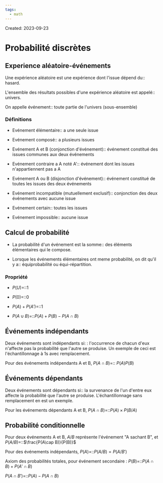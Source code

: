 ```yaml
---
tags:
  - math
---
```

Created: 2023-09-23

# Probabilité discrètes
## Experience aléatoire-événements
Une expérience aléatoire est une expérience dont l'issue dépend du:: hasard.
<!--SR:!2023-10-08,12,270-->
L'ensemble des résultats possibles d'une expérience aléatoire est appelé:: univers.
<!--SR:!2023-10-27,22,250-->
On appelle événement:: toute partie de l'univers (sous-ensemble)
<!--SR:!2023-10-16,14,230-->

### Définitions
- Evénement élémentaire:: a une seule issue
<!--SR:!2023-10-06,10,250-->
- Evénement composé:: a plusieurs issues
<!--SR:!2023-10-10,13,270-->
- Evénement A et B (conjonction d'événement):: événement constitué des issues communes aux deux événements
<!--SR:!2023-10-06,10,250-->
- Evénement contraire a A noté A':: événement dont les issues n'appartiennent pas a A
<!--SR:!2023-10-29,24,250-->
- Evénement A ou B (disjonction d'événement):: événement constitué de toutes les issues des deux événements
<!--SR:!2023-10-22,19,250-->
- Evénement incompatible (mutuellement exclusif):: conjonction des deux événements avec aucune issue
<!--SR:!2023-10-06,10,250-->
- Evénement certain:: toutes les issues
<!--SR:!2023-10-21,18,250-->
- Evénement impossible:: aucune issue
<!--SR:!2023-10-09,12,270-->

## Calcul de probabilité
- La probabilité d'un événement est la somme:: des éléments élémentaires qui le compose.
<!--SR:!2023-10-06,10,250-->
- Lorsque les événements élémentaires ont meme probabilité, on dit qu'il y a:: équiprobabilité ou équi-répartition.
<!--SR:!2023-10-26,22,250-->

### Propriété
- $P(U)$=::1 
<!--SR:!2023-10-25,21,250-->
- $P(0)$=::0
<!--SR:!2023-10-10,13,270-->
- $P(A)+P(A')$=::1 
<!--SR:!2023-10-28,23,250-->
- $P(A\cup B)$=::$P(A)+P(B)-P(A\cap B)$
<!--SR:!2023-10-18,16,230-->

## Événements indépendants
Deux événements sont indépendants si: : l'occurrence de chacun d'eux n'affecte pas la probabilité que l'autre se produise. Un exemple de ceci est l'échantillonnage à 1s avec remplacement.

Pour des événements indépendants A et B, $P(A\cap B)$=:: $P(A)P(B)$
<!--SR:!2023-10-13,10,252-->

## Événements dépendants
Deux événements sont dépendants si:: la survenance de l'un d'entre eux affecte la probabilité que l'autre se produise. L'échantillonnage sans remplacement en est un exemple.
<!--SR:!2023-10-13,10,252-->

Pour les événements dépendants A et B, $P(A\cap B)$=::$P(A)\times P(B/A)$
<!--SR:!2023-10-09,6,232-->

## Probabilité conditionnelle
Pour deux événements A et B, $A/B$ représente l'événement "A sachant B", et $P(A/B)$=::$\frac{P(A\cap B)}{P(B)}$
<!--SR:!2023-10-12,9,252-->

Pour des événements indépendants, $P(A)$=::$P(A/B)=P(A/B')$
<!--SR:!2023-10-13,10,252-->

Axiom des probabilités totales, pour événement secondaire : $P(B)$=::$P(A\cap B)+P(A'\cap B)$
<!--SR:!2023-10-12,9,252-->

$P(A\cap B')$=::$P(A)-P(A\cap B)$
<!--SR:!2023-10-07,2,231-->

